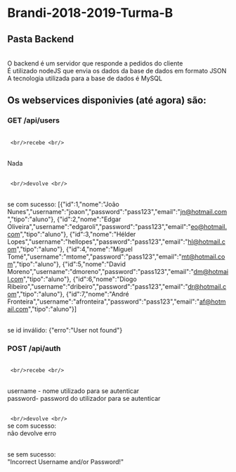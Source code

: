 # Brandi-2018-2019-Turma-B
## Pasta Backend


<br/>O backend é um servidor que responde a pedidos do cliente
<br/>É utilizado nodeJS que envia os dados da base de dados em formato JSON
<br/>A tecnologia utilizada para a base de dados é MySQL

## Os webservices disponivies (até agora) são:

### GET /api/users

<br/>```
<br/>recebe
<br/>```

<br/> Nada

<br/>```
<br/>devolve
<br/>```

<br/>se com sucesso:
[{"id":1,"nome":"João Nunes","username":"joaon","password":"pass123","email":"jn@hotmail.com","tipo":"aluno"},
{"id":2,"nome":"Edgar Oliveira","username":"edgaroli","password":"pass123","email":"eo@hotmail.com","tipo":"aluno"},
{"id":3,"nome":"Hélder Lopes","username":"hellopes","password":"pass123","email":"hl@hotmail.com","tipo":"aluno"},
{"id":4,"nome":"Miguel Tomé","username":"mtome","password":"pass123","email":"mt@hotmail.com","tipo":"aluno"},
{"id":5,"nome":"David Moreno","username":"dmoreno","password":"pass123","email":"dm@hotmail.com","tipo":"aluno"},
{"id":6,"nome":"Diogo Ribeiro","username":"dribeiro","password":"pass123","email":"dr@hotmail.com","tipo":"aluno"},
{"id":7,"nome":"André Fronteira","username":"afronteira","password":"pass123","email":"af@hotmail.com","tipo":"aluno"}]

<br/>se id inválido:
{"erro":"User not found"}


### POST /api/auth

<br/>```
<br/>recebe
<br/>```

<br/> username - nome utilizado para se autenticar
<br/> password- password do utilizador para se autenticar

<br/>```
<br/>devolve
<br/>```
<br/>se com sucesso:
<br/>não devolve erro

<br/>se sem sucesso:
<br/>"Incorrect Username and/or Password!"
